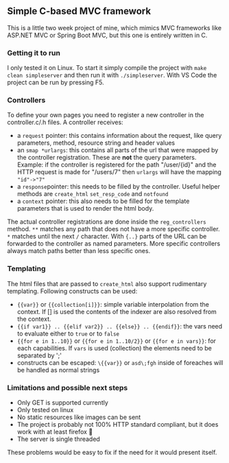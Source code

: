 ## Simple C-based MVC framework
This is a little two week project of mine, which mimics MVC frameworks like ASP.NET MVC or Spring Boot MVC, but this one is entirely written in C.

### Getting it to run
I only tested it on Linux. To start it simply compile the project with `make clean simpleserver` and then run it with `./simpleserver`. With VS Code the project can be run by pressing F5.

### Controllers
To define your own pages you need to register a new controller in the controller.c/.h files. A controller receives:
- a `request` pointer: this contains information about the request, like query parameters, method, resource string and header values
- an `smap *urlargs`: this contains all parts of the url that were mapped by the controller registration. These are __not__ the query parameters. Example: if the controller is registered for the path "/user/{id}" and the HTTP request is made for "/users/7" then `urlargs` will have the mapping `"id"->"7"`
- a `response`pointer: this needs to be filled by the controller. Useful helper methods are `create_html` `set_resp_code` and `notfound`
- a `context` pointer: this also needs to be filled for the template parameters that is used to render the html body.

The actual controller registrations are done inside the `reg_controllers` method. `**` matches any path that does not have a more specific controller. `*` matches until the next `/` character. With `{..}` parts of the URL can be forwarded to the controller as named parameters. More specific controllers always match paths better than less specific ones.

### Templating
The html files that are passed to `create_html` also support rudimentary templating. Following constructs can be used:
- `{{var}}` or `{{collection[i]}}`: simple variable interpolation from the context. If [] is used the contents of the indexer are also resolved from the context.
- `{{if var1}} .. {{elif var2}} .. {{else}} .. {{endif}}`: the vars need to evaluate either to `true` or to `false`
- `{{for e in 1..10}}` or `{{for e in 1..10/2}}` or `{{for e in vars}}`: for each capabilities. If `vars` is used (collection) the elements need to be separated by ';'
- constructs can be escaped: `\{{var}}` or `asd\;fgh` inside of foreaches will be handled as normal strings

### Limitations and possible next steps
- Only GET is supported currently
- Only tested on linux
- No static resources like images can be sent
- The project is probably not 100% HTTP standard compliant, but it does work with at least firefox 🤪
- The server is single threaded

These problems would be easy to fix if the need for it would present itself.